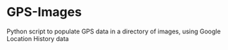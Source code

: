# GPS-Images
Python script to populate GPS data in a directory of images, using Google Location History data
